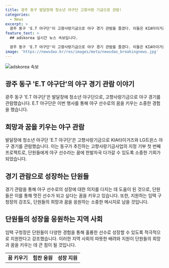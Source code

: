 ```yaml
---
title: 광주 동구 발달장애 청소년 야구단 고향사랑 기금으로 관람!
categories:
  - News
excerpt: >
  광주 동구 'E.T 야구단'이 고향사랑기금으로 야구 경기 관람을 즐겼다. 이들은 KIA타이거즈와 LG트윈스의 경기를 직관하며 야구 선수로의 꿈을 키웠다. 발달장애 청소년 야구단으로, 이들에게는 이번 경험이 큰 도움이 되었다. 임택 구청장은 "단원들의 성장을 지원하며 훌륭한 선수로 성장할 수 있도록 노력하겠다"고 말했다. 이들은 야구선수로의 꿈을 키우며 새로운 경험을 쌓고 있음을 보여주는 순간이었다.
feature_text: >
  ## adskorea 실시간 뉴스 속보입니다.

  광주 동구 'E.T 야구단'이 고향사랑기금으로 야구 경기 관람을 즐겼다. 이들은 KIA타이거즈와 LG트윈스의 경기를 직관하며 야구 선수로의 꿈을 키웠다. 발달장애 청소년 야구단으로, 이들에게는 이번 경험이 큰 도움이 되었다. 임택 구청장은 "단원들의 성장을 지원하며 훌륭한 선수로 성장할 수 있도록 노력하겠다"고 말했다. 이들은 야구선수로의 꿈을 키우며 새로운 경험을 쌓고 있음을 보여주는 순간이었다.
image: 'https://newsdao.kr/res/images/meta/newsdao_breakingnews.jpg'
---
```


<p><img src="https://newsdao.kr/res/images/meta/newsdao_breakingnews.jpg" alt="adskorea 속보" /></p>

<h2 data-ke-size="size26">광주 동구 'E.T 야구단'의 야구 경기 관람 이야기</h2>

<p data-ke-size="size16">광주 동구 'E.T 야구단'은 발달장애 청소년 야구단으로, 고향사랑기금으로 야구 경기를 관람했습니다. E.T 야구단은 이번 행사를 통해 야구 선수로의 꿈을 키우는 소중한 경험을 했습니다.</p>

<h2 data-ke-size="size26">희망과 꿈을 키우는 야구 관람</h2>

<p data-ke-size="size16">발달장애 청소년 야구단 'E.T 야구단'은 고향사랑기금으로 KIA타이거즈와 LG트윈스 야구 경기를 관람했습니다. 이는 동구가 추진하는 고향사랑기금사업의 지정 기부 첫 번째 프로젝트로, 단원들에게 야구 선수라는 꿈에 한발자국 다가갈 수 있도록 소중한 기회가 되었습니다.</p>

<h2 data-ke-size="size26">경기 관람으로 성장하는 단원들</h2>

<p data-ke-size="size16">경기 관람을 통해 야구 선수로의 성장에 대한 의지를 다지는 데 도움이 된 것으로, 단원들은 이를 통해 멋진 선수가 되고 싶다는 꿈을 키우고 있습니다. 또한, 지원하는 임택 구청장의 강조도, 단원들의 희망과 꿈을 응원하는 소중한 메시지로 남을 것입니다.</p>

<h2 data-ke-size="size26">단원들의 성장을 응원하는 지역 사회</h2>

<p data-ke-size="size16">임택 구청장은 단원들이 다양한 경험을 통해 훌륭한 선수로 성장할 수 있도록 적극적으로 지원한다고 강조했습니다. 이러한 지역 사회의 따뜻한 배려와 지원이 단원들의 희망과 꿈을 키우는 데 큰 힘이 될 것입니다.</p>

<table>
    <tbody>
        <tr>
            <td style="text-align: center; height: 17px;"><b>꿈 키우기</b></td>
            <td style="text-align: center; height: 17px;"><b>힘찬 응원</b></td>
            <td style="text-align: center; height: 17px;"><b>성장 지원</b></td>
        </tr>
    </tbody>
</table>

<p data-ke-size="size16">&nbsp;</p>

